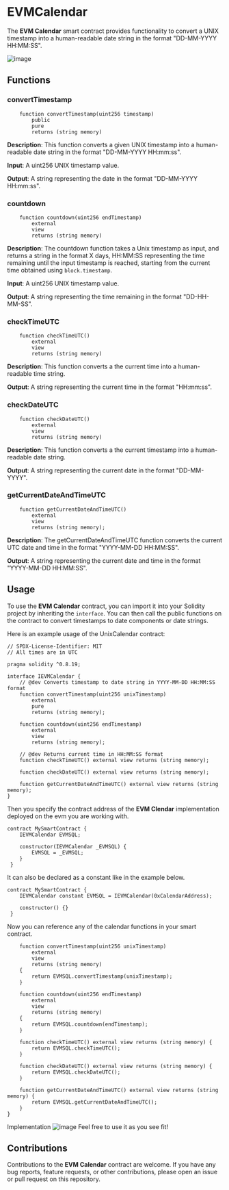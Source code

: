 # EVMCalendar

The **EVM Calendar** smart contract provides functionality to convert a UNIX timestamp into a human-readable date string in the format "DD-MM-YYYY HH:MM:SS".

![image](https://user-images.githubusercontent.com/85406816/228015169-194365d5-f744-4b12-b195-051d1fa2a6c3.png)

## Functions
### convertTimestamp
```solidity
    function convertTimestamp(uint256 timestamp) 
        public 
        pure 
        returns (string memory)
```
**Description**: This function converts a given UNIX timestamp into a human-readable date string in the format "DD-MM-YYYY HH:mm:ss".

**Input**: A uint256 UNIX timestamp value.

**Output**: A string representing the date in the format "DD-MM-YYYY HH:mm:ss".

### countdown
```solidity
    function countdown(uint256 endTimestamp)
        external
        view
        returns (string memory)
```
**Description**: The countdown function takes a Unix timestamp as input, and returns a string in the format X days, HH:MM:SS representing the time remaining until the input timestamp is reached, starting from the current time obtained using `block.timestamp`.

**Input**: A uint256 UNIX timestamp value.

**Output**: A string representing the time remaining in the format "DD-HH-MM-SS".

### checkTimeUTC
```solidity
    function checkTimeUTC() 
        external 
        view 
        returns (string memory)
```
**Description**: This function converts a the current time into a human-readable time string.

**Output**: A string representing the current time in the format "HH:mm:ss".

### checkDateUTC
```solidity
    function checkDateUTC() 
        external 
        view 
        returns (string memory)
```
**Description**: This function converts a the current timestamp into a human-readable date string.

**Output**: A string representing the current date in the format "DD-MM-YYYY".

### getCurrentDateAndTimeUTC
```solidity
    function getCurrentDateAndTimeUTC() 
        external 
        view 
        returns (string memory);
```
**Description**: The getCurrentDateAndTimeUTC function converts the current UTC date and time in the format "YYYY-MM-DD HH:MM:SS". 

**Output**: A string representing the current date and time in the format "YYYY-MM-DD HH:MM:SS".



## Usage
To use the **EVM Calendar** contract, you can import it into your Solidity project by inheriting the ```interface```. You can then call the public functions on the contract to convert timestamps to date components or date strings.

Here is an example usage of the UnixCalendar contract:
```solidity
// SPDX-License-Identifier: MIT
// All times are in UTC

pragma solidity ^0.8.19;

interface IEVMCalendar {
    // @dev Converts timestamp to date string in YYYY-MM-DD HH:MM:SS format
    function convertTimestamp(uint256 unixTimestamp)
        external
        pure
        returns (string memory);

    function countdown(uint256 endTimestamp)
        external
        view
        returns (string memory);

    // @dev Returns current time in HH:MM:SS format
    function checkTimeUTC() external view returns (string memory);

    function checkDateUTC() external view returns (string memory);

    function getCurrentDateAndTimeUTC() external view returns (string memory);
}
```
Then you specify the contract address of the **EVM Clendar** implementation deployed on the evm you are working with.
```solidity
contract MySmartContract {
    IEVMCalendar EVMSQL;

    constructor(IEVMCalendar _EVMSQL) {
        EVMSQL = _EVMSQL;
    }
 }
```
It can also be declared as a constant like in the example below.
```solidity
contract MySmartContract {
    IEVMCalendar constant EVMSQL = IEVMCalendar(0xCalendarAddress);

    constructor() {}
 }
```
Now you can reference any of the calendar functions in your smart contract.
```solidity
    function convertTimestamp(uint256 unixTimestamp)
        external
        view
        returns (string memory)
    {
        return EVMSQL.convertTimestamp(unixTimestamp);
    }

    function countdown(uint256 endTimestamp)
        external
        view
        returns (string memory)
    {
        return EVMSQL.countdown(endTimestamp);
    }

    function checkTimeUTC() external view returns (string memory) {
        return EVMSQL.checkTimeUTC();
    }

    function checkDateUTC() external view returns (string memory) {
        return EVMSQL.checkDateUTC();
    }

    function getCurrentDateAndTimeUTC() external view returns (string memory) {
        return EVMSQL.getCurrentDateAndTimeUTC();
    }
}
```
Implementation
![image](https://user-images.githubusercontent.com/85406816/228246314-0d8064c4-d433-4dc4-96b6-1c65ff430241.png)
Feel free to use it as you see fit!

## Contributions

Contributions to the **EVM Calendar** contract are welcome. If you have any bug reports, feature requests, or other contributions, please open an issue or pull request on this repository.


